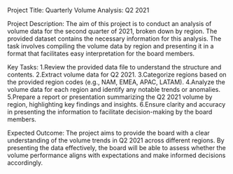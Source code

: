 Project Title: Quarterly Volume Analysis: Q2 2021

Project Description:
The aim of this project is to conduct an analysis of volume data for the 
second quarter of 2021, broken down by region. The provided dataset contains
the necessary information for this analysis. The task involves compiling the 
volume data by region and presenting it in a format that facilitates easy interpretation for the board members.

Key Tasks:
1.Review the provided data file to understand the structure and contents.
2.Extract volume data for Q2 2021.
3.Categorize regions based on the provided region codes (e.g., NAM, EMEA, APAC, LATAM).
4.Analyze the volume data for each region and identify any notable trends or anomalies.
5.Prepare a report or presentation summarizing the Q2 2021 volume by region, highlighting key findings and insights.
6.Ensure clarity and accuracy in presenting the information to facilitate decision-making by the board members.

Expected Outcome:
The project aims to provide the board with a clear understanding of the volume
trends in Q2 2021 across different regions. By presenting the data effectively, the 
board will be able to assess whether the volume performance aligns 
with expectations and make informed decisions accordingly.
